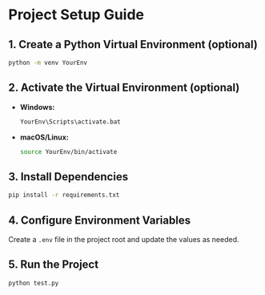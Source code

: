 # Project Setup Guide

## 1. Create a Python Virtual Environment (optional)

```bash
python -m venv YourEnv
```

## 2. Activate the Virtual Environment (optional)

- **Windows:**
    ```bash
    YourEnv\Scripts\activate.bat
    ```
- **macOS/Linux:**
    ```bash
    source YourEnv/bin/activate
    ```

## 3. Install Dependencies

```bash
pip install -r requirements.txt
```

## 4. Configure Environment Variables

Create a `.env` file in the project root and update the values as needed.

## 5. Run the Project

```bash
python test.py
```